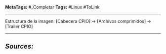 **MetaTags:** #_Completar
**Tags:** #Linux #ToLink 
- - -
Estructura de la imagen:
\[Cabecera CPIO\] -> \[Archivos comprimidos\] -> \[Trailer CPIO\]

- - - 
## ***Sources:***